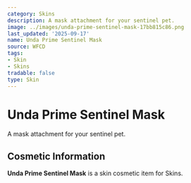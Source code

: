 ```yaml
---
category: Skins
description: A mask attachment for your sentinel pet.
image: ../images/unda-prime-sentinel-mask-17bb815c86.png
last_updated: '2025-09-17'
name: Unda Prime Sentinel Mask
source: WFCD
tags:
- Skin
- Skins
tradable: false
type: Skin
---
```


# Unda Prime Sentinel Mask

A mask attachment for your sentinel pet.

## Cosmetic Information

**Unda Prime Sentinel Mask** is a skin cosmetic item for Skins.

